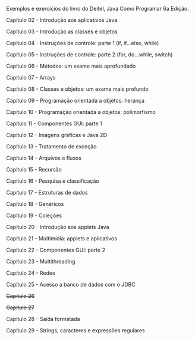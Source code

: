 <p>Exemplos e exercícios do livro do Deitel, Java Como Programar 6a Edição.</p>
<p>Capítulo 02 - Introdução aos aplicativos Java</p>
<p>Capítulo 03 - Introdução as classes e objetos</p>
<p>Capítulo 04 - Instruções de controle: parte 1 (if, if...else, while)</p>
<p>Capítulo 05 - Instruções de controle: parte 2 (for, do...while, switch)</p>
<p>Capítulo 06 - Métodos: um exame mais aprofundado</p>
<p>Capítulo 07 - Arrays</p>
<p>Capítulo 08 - Classes e objetos: um exame mais profundo</p>
<p>Capítulo 09 - Programação orientada a objetos: herança</p>
<p>Capítulo 10 - Programação orientada a objetos: polimorfismo</p>
<p>Capítulo 11 - Componentes GUI: parte 1</p>
<p>Capítulo 12 - Imagens gráficas e Java 2D</p>
<p>Capítulo 13 - Tratamento de exceção</p>
<p>Capítulo 14 - Arquivos e fluxos</p>
<p>Capítulo 15 - Recursão</p>
<p>Capítulo 16 - Pesquisa e classificação</p>
<p>Capítulo 17 - Estruturas de dados</p>
<p>Capítulo 18 - Genéricos</p>
<p>Capítulo 19 - Coleções</p>
<p>Capítulo 20 - Introdução aos applets Java</p>
<p>Capítulo 21 - Multimídia: applets e aplicativos</p>
<p>Capítulo 22 - Componentes GUI: parte 2</p>
<p>Capítulo 23 - Multithreading</p>
<p>Capítulo 24 - Redes</p>
<p>Capítulo 25 - Acesso a banco de dados com o JDBC</p>
<p><strike>Capítulo 26</strike></p>
<p><strike>Capítulo 27</strike></p>
<p>Capítulo 28 - Saída formatada</p>
<p>Capítulo 29 - Strings, caracteres e expressões regulares</p>